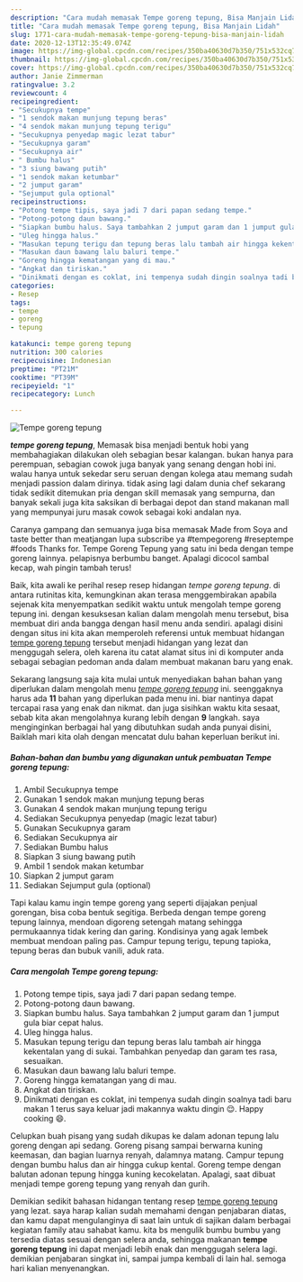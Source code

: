 ```yaml
---
description: "Cara mudah memasak Tempe goreng tepung, Bisa Manjain Lidah"
title: "Cara mudah memasak Tempe goreng tepung, Bisa Manjain Lidah"
slug: 1771-cara-mudah-memasak-tempe-goreng-tepung-bisa-manjain-lidah
date: 2020-12-13T12:35:49.074Z
image: https://img-global.cpcdn.com/recipes/350ba40630d7b350/751x532cq70/tempe-goreng-tepung-foto-resep-utama.jpg
thumbnail: https://img-global.cpcdn.com/recipes/350ba40630d7b350/751x532cq70/tempe-goreng-tepung-foto-resep-utama.jpg
cover: https://img-global.cpcdn.com/recipes/350ba40630d7b350/751x532cq70/tempe-goreng-tepung-foto-resep-utama.jpg
author: Janie Zimmerman
ratingvalue: 3.2
reviewcount: 4
recipeingredient:
- "Secukupnya tempe"
- "1 sendok makan munjung tepung beras"
- "4 sendok makan munjung tepung terigu"
- "Secukupnya penyedap magic lezat tabur"
- "Secukupnya garam"
- "Secukupnya air"
- " Bumbu halus"
- "3 siung bawang putih"
- "1 sendok makan ketumbar"
- "2 jumput garam"
- "Sejumput gula optional"
recipeinstructions:
- "Potong tempe tipis, saya jadi 7 dari papan sedang tempe."
- "Potong-potong daun bawang."
- "Siapkan bumbu halus. Saya tambahkan 2 jumput garam dan 1 jumput gula biar cepat halus."
- "Uleg hingga halus."
- "Masukan tepung terigu dan tepung beras lalu tambah air hingga kekentalan yang di sukai. Tambahkan penyedap dan garam tes rasa, sesuaikan."
- "Masukan daun bawang lalu baluri tempe."
- "Goreng hingga kematangan yang di mau."
- "Angkat dan tiriskan."
- "Dinikmati dengan es coklat, ini tempenya sudah dingin soalnya tadi baru makan 1 terus saya keluar jadi makannya waktu dingin 😌. Happy cooking 😄."
categories:
- Resep
tags:
- tempe
- goreng
- tepung

katakunci: tempe goreng tepung 
nutrition: 300 calories
recipecuisine: Indonesian
preptime: "PT21M"
cooktime: "PT39M"
recipeyield: "1"
recipecategory: Lunch

---
```



![Tempe goreng tepung](https://img-global.cpcdn.com/recipes/350ba40630d7b350/751x532cq70/tempe-goreng-tepung-foto-resep-utama.jpg)

<b><i>tempe goreng tepung</i></b>, Memasak bisa menjadi bentuk hobi yang membahagiakan dilakukan oleh sebagian besar kalangan. bukan hanya para perempuan, sebagian cowok juga banyak yang senang dengan hobi ini. walau hanya untuk sekedar seru seruan dengan kolega atau memang sudah menjadi passion dalam dirinya. tidak asing lagi dalam dunia chef sekarang tidak sedikit ditemukan pria dengan skill memasak yang sempurna, dan banyak sekali juga kita saksikan di berbagai depot dan stand makanan mall yang mempunyai juru masak cowok sebagai koki andalan nya.

Caranya gampang dan semuanya juga bisa memasak Made from Soya and taste better than meatjangan lupa subscribe ya #tempegoreng #reseptempe #foods Thanks for. Tempe Goreng Tepung yang satu ini beda dengan tempe goreng lainnya. pelapisnya berbumbu banget. Apalagi dicocol sambal kecap, wah pingin tambah terus!

Baik, kita awali ke perihal resep resep hidangan <i>tempe goreng tepung</i>. di antara rutinitas kita, kemungkinan akan terasa menggembirakan apabila sejenak kita menyempatkan sedikit waktu untuk mengolah tempe goreng tepung ini. dengan kesuksesan kalian dalam mengolah menu tersebut, bisa membuat diri anda bangga dengan hasil menu anda sendiri. apalagi disini dengan situs ini kita akan memperoleh referensi untuk membuat hidangan <u>tempe goreng tepung</u> tersebut menjadi hidangan yang lezat dan menggugah selera, oleh karena itu catat alamat situs ini di komputer anda sebagai sebagian pedoman anda dalam membuat makanan baru yang enak.


Sekarang langsung saja kita mulai untuk menyediakan bahan bahan yang diperlukan dalam mengolah menu <u><i>tempe goreng tepung</i></u> ini. seenggaknya harus ada <b>11</b> bahan yang diperlukan pada menu ini. biar nantinya dapat tercapai rasa yang enak dan nikmat. dan juga sisihkan waktu kita sesaat, sebab kita akan mengolahnya kurang lebih dengan <b>9</b> langkah. saya menginginkan berbagai hal yang dibutuhkan sudah anda punyai disini, Baiklah mari kita olah dengan mencatat dulu bahan keperluan berikut ini.

<!--inarticleads1-->

##### Bahan-bahan dan bumbu yang digunakan untuk pembuatan Tempe goreng tepung:

1. Ambil Secukupnya tempe
1. Gunakan 1 sendok makan munjung tepung beras
1. Gunakan 4 sendok makan munjung tepung terigu
1. Sediakan Secukupnya penyedap (magic lezat tabur)
1. Gunakan Secukupnya garam
1. Sediakan Secukupnya air
1. Sediakan  Bumbu halus
1. Siapkan 3 siung bawang putih
1. Ambil 1 sendok makan ketumbar
1. Siapkan 2 jumput garam
1. Sediakan Sejumput gula (optional)


Tapi kalau kamu ingin tempe goreng yang seperti dijajakan penjual gorengan, bisa coba bentuk segitiga. Berbeda dengan tempe goreng tepung lainnya, mendoan digoreng setengah matang sehingga permukaannya tidak kering dan garing. Kondisinya yang agak lembek membuat mendoan paling pas. Campur tepung terigu, tepung tapioka, tepung beras dan bubuk vanili, aduk rata. 

<!--inarticleads2-->

##### Cara mengolah Tempe goreng tepung:

1. Potong tempe tipis, saya jadi 7 dari papan sedang tempe.
1. Potong-potong daun bawang.
1. Siapkan bumbu halus. Saya tambahkan 2 jumput garam dan 1 jumput gula biar cepat halus.
1. Uleg hingga halus.
1. Masukan tepung terigu dan tepung beras lalu tambah air hingga kekentalan yang di sukai. Tambahkan penyedap dan garam tes rasa, sesuaikan.
1. Masukan daun bawang lalu baluri tempe.
1. Goreng hingga kematangan yang di mau.
1. Angkat dan tiriskan.
1. Dinikmati dengan es coklat, ini tempenya sudah dingin soalnya tadi baru makan 1 terus saya keluar jadi makannya waktu dingin 😌. Happy cooking 😄.


Celupkan buah pisang yang sudah dikupas ke dalam adonan tepung lalu goreng dengan api sedang. Goreng pisang sampai berwarna kuning keemasan, dan bagian luarnya renyah, dalamnya matang. Campur tepung dengan bumbu halus dan air hingga cukup kental. Goreng tempe dengan balutan adonan tepung hingga kuning kecokelatan. Apalagi, saat dibuat menjadi tempe goreng tepung yang renyah dan gurih. 

Demikian sedikit bahasan hidangan tentang resep <u>tempe goreng tepung</u> yang lezat. saya harap kalian sudah memahami dengan penjabaran diatas, dan kamu dapat mengulanginya di saat lain untuk di sajikan dalam berbagai kegiatan family atau sahabat kamu. kita bs mengulik bumbu bumbu yang tersedia diatas sesuai dengan selera anda, sehingga makanan <b>tempe goreng tepung</b> ini dapat menjadi lebih enak dan menggugah selera lagi. demikian penjabaran singkat ini, sampai jumpa kembali di lain hal. semoga hari kalian menyenangkan.
